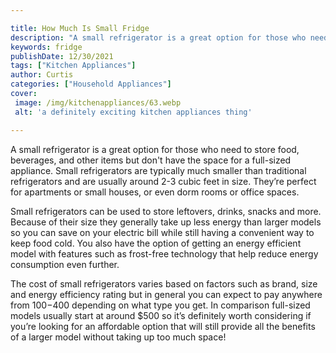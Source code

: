 ```yaml
---

title: How Much Is Small Fridge
description: "A small refrigerator is a great option for those who need to store food, beverages, and other items but don't have the space for a...learn more about it now"
keywords: fridge
publishDate: 12/30/2021
tags: ["Kitchen Appliances"]
author: Curtis
categories: ["Household Appliances"]
cover: 
 image: /img/kitchenappliances/63.webp
 alt: 'a definitely exciting kitchen appliances thing'

---
```


A small refrigerator is a great option for those who need to store food, beverages, and other items but don't have the space for a full-sized appliance. Small refrigerators are typically much smaller than traditional refrigerators and are usually around 2-3 cubic feet in size. They’re perfect for apartments or small houses, or even dorm rooms or office spaces.

Small refrigerators can be used to store leftovers, drinks, snacks and more. Because of their size they generally take up less energy than larger models so you can save on your electric bill while still having a convenient way to keep food cold. You also have the option of getting an energy efficient model with features such as frost-free technology that help reduce energy consumption even further. 

The cost of small refrigerators varies based on factors such as brand, size and energy efficiency rating but in general you can expect to pay anywhere from $100-$400 depending on what type you get. In comparison full-sized models usually start at around $500 so it’s definitely worth considering if you’re looking for an affordable option that will still provide all the benefits of a larger model without taking up too much space!
